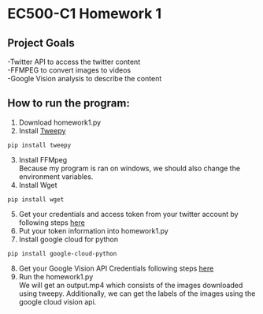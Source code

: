 # EC500-C1 Homework 1

## Project Goals
-Twitter API to access the twitter content</br  >
-FFMPEG to convert images to videos</br  >
-Google Vision analysis to describe the content</br  >

## How to run the program:
1. Download homework1.py
2. Install [Tweepy](https://github.com/tweepy/tweepy)
```
pip install tweepy
```
3. Install FFMpeg<br />
Because my program is ran on windows, we should also change the environment variables.
4. Install Wget
```
pip install wget
```
5. Get your credentials and access token from your twitter account by following steps [here](https://www.slickremix.com/docs/how-to-get-api-keys-and-tokens-for-twitter/)
6. Put your token information into homework1.py
7. Install google cloud for python
```
pip install google-cloud-python
```
8. Get your Google Vision API Credentials following steps [here](https://cloud.google.com/vision/docs/auth)
9. Run the homework1.py <br />
We will get an output.mp4 which consists of the images downloaded using tweepy.
Additionally, we can get the labels of the images using the google cloud vision api.

